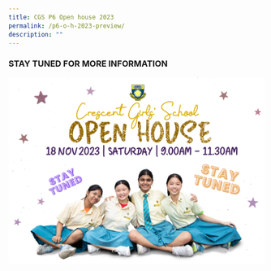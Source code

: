 ```yaml
---
title: CGS P6 Open house 2023
permalink: /p6-o-h-2023-preview/
description: ""
---
```

### STAY TUNED FOR MORE INFORMATION

![](/images/cgs%20e-open%20house%202023%20for%20website%20(stay%20tuned%20v2).png)